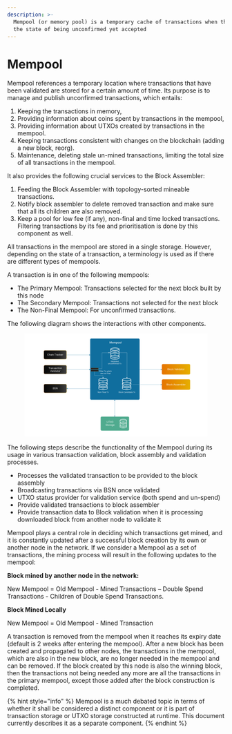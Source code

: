 ```yaml
---
description: >-
  Mempool (or memory pool) is a temporary cache of transactions when they are in
  the state of being unconfirmed yet accepted
---
```


# Mempool

Mempool references a temporary location where transactions that have been validated are stored for a certain amount of time. Its purpose is to manage and publish unconfirmed transactions, which entails:

1. Keeping the transactions in memory,
2. Providing information about coins spent by transactions in the mempool,
3. Providing information about UTXOs created by transactions in the mempool.
4. Keeping transactions consistent with changes on the blockchain (adding a new block, reorg).
5. Maintenance, deleting stale un-mined transactions, limiting the total size of all transactions in the mempool.

It also provides the following crucial services to the Block Assembler:

1. Feeding the Block Assembler with topology-sorted mineable transactions.
2. Notify block assembler to delete removed transaction and make sure that all its children are also removed.
3. Keep a pool for low fee (if any), non-final and time locked transactions. Filtering transactions by its fee and prioritisation is done by this component as well.

All transactions in the mempool are stored in a single storage. However, depending on the state of a transaction, a terminology is used as if there are different types of mempools.

A transaction is in one of the following mempools:

* The Primary Mempool: Transactions selected for the next block built by this node
* The Secondary Mempool: Transactions not selected for the next block
* The Non-Final Mempool: For unconfirmed transactions.

The following diagram shows the interactions with other components.

<figure><img src="../../../.gitbook/assets/image (11).png" alt=""><figcaption></figcaption></figure>

The following steps describe the functionality of the Mempool during its usage in various transaction validation, block assembly and validation processes.

* Processes the validated transaction to be provided to the block assembly
* Broadcasting transactions via BSN once validated
* UTXO status provider for validation service (both spend and un-spend)
* Provide validated transactions to block assembler
* Provide transaction data to Block validation when it is processing downloaded block from another node to validate it

Mempool plays a central role in deciding which transactions get mined, and it is constantly updated after a successful block creation by its own or another node in the network. If we consider a Mempool as a set of transactions, the mining process will result in the following updates to the mempool:

**Block mined by another node in the network:**

New Mempool = Old Mempool - Mined Transactions – Double Spend Transactions - Children of Double Spend Transactions.

**Block Mined Locally**

New Mempool = Old Mempool - Mined Transaction

A transaction is removed from the mempool when it reaches its expiry date (default is 2 weeks after entering the mempool). After a new block has been created and propagated to other nodes, the transactions in the mempool, which are also in the new block, are no longer needed in the mempool and can be removed. If the block created by this node is also the winning block, then the transactions not being needed any more are all the transactions in the primary mempool, except those added after the block construction is completed.

{% hint style="info" %}
Mempool is a much debated topic in terms of whether it shall be considered a distinct component or it is part of transaction storage or UTXO storage constructed at runtime. This document currently describes it as a separate component.
{% endhint %}
